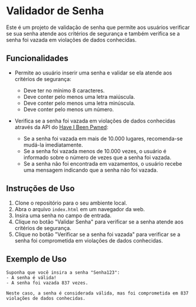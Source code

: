 # Validador de Senha

Este é um projeto de validação de senha que permite aos usuários verificar se sua senha atende aos critérios de segurança e também verifica se a senha foi vazada em violações de dados conhecidas.

## Funcionalidades

- Permite ao usuário inserir uma senha e validar se ela atende aos critérios de segurança:
  - Deve ter no mínimo 8 caracteres.
  - Deve conter pelo menos uma letra maiúscula.
  - Deve conter pelo menos uma letra minúscula.
  - Deve conter pelo menos um número.

- Verifica se a senha foi vazada em violações de dados conhecidas através da API do [Have I Been Pwned](https://haveibeenpwned.com/):
  - Se a senha foi vazada em mais de 10.000 lugares, recomenda-se mudá-la imediatamente.
  - Se a senha foi vazada menos de 10.000 vezes, o usuário é informado sobre o número de vezes que a senha foi vazada.
  - Se a senha não foi encontrada em vazamentos, o usuário recebe uma mensagem indicando que a senha não foi vazada.

## Instruções de Uso

1. Clone o repositório para o seu ambiente local.
2. Abra o arquivo `index.html` em um navegador da web.
3. Insira uma senha no campo de entrada.
4. Clique no botão "Validar Senha" para verificar se a senha atende aos critérios de segurança.
5. Clique no botão "Verificar se a senha foi vazada" para verificar se a senha foi comprometida em violações de dados conhecidas.

## Exemplo de Uso

```plaintext
Suponha que você insira a senha "Senha123":
- A senha é válida!
- A senha foi vazada 837 vezes.

Neste caso, a senha é considerada válida, mas foi comprometida em 837 violações de dados conhecidas.
```

